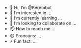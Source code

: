 - 👋 Hi, I’m @Kerembut
- 👀 I’m interested in ...
- 🌱 I’m currently learning ...
- 💞️ I’m looking to collaborate on ...
- 📫 How to reach me ...
- 😄 Pronouns: ...
- ⚡ Fun fact: ...

<!---
Kerembut/Kerembut is a ✨ special ✨ repository because its `README.md` (this file) appears on your GitHub profile.
You can click the Preview link to take a look at your changes.
--->

